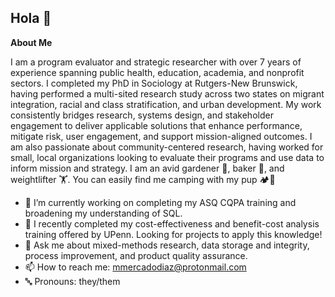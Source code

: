 ## Hola 👋


**About Me**

I am a program evaluator and strategic researcher with over 7 years of experience spanning public health, education, academia, and nonprofit sectors. I completed my PhD in Sociology at Rutgers-New Brunswick, having performed a multi-sited research study across two states on migrant integration, racial and class stratification, and urban development. My work consistently bridges research, systems design, and stakeholder engagement to deliver applicable solutions that enhance performance, mitigate risk, user engagement, and support mission-aligned outcomes. I am also passionate about community-centered research, having worked for small, local organizations looking to evaluate their programs and use data to inform mission and strategy. I am an avid gardener 🌱, baker 🥖, and weightlifter 🏋. You can easily find me camping with my pup 🏕️🐶


- 🔭 I’m currently working on completing my ASQ CQPA training and broadening my understanding of SQL. 
- 🧮 I recently completed my cost-effectiveness and benefit-cost analysis training offered by UPenn. Looking for projects to apply this knowledge! 
- 💬 Ask me about mixed-methods research, data storage and integrity, process improvement, and product quality assurance.
- 📫 How to reach me: mmercadodiaz@protonmail.com
- 🔤 Pronouns: they/them

